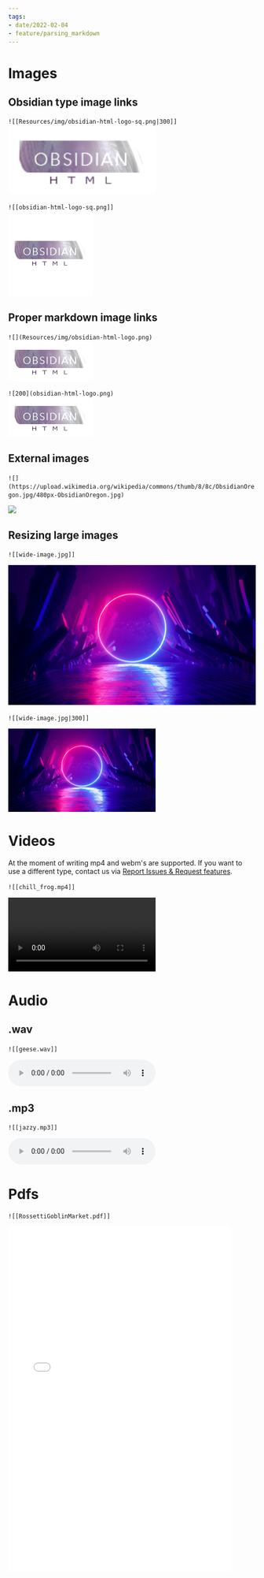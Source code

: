 ```yaml
---
tags:
- date/2022-02-04
- feature/parsing_markdown
---
```

   
# Images   
## Obsidian type image links    
`![[Resources/img/obsidian-html-logo-sq.png|300]]`   
<img src="../Resources/img/obsidian-html-logo.png"  width="300">   
   
`![[obsidian-html-logo-sq.png]]`   
![](../Resources/img/obsidian-html-logo-sq.png)    
## Proper markdown image links   
`![](Resources/img/obsidian-html-logo.png)`   
![](../Resources/img/obsidian-html-logo.png)   
   
`![200](obsidian-html-logo.png)`   
![200](../Resources/img/obsidian-html-logo.png)   
   
## External images   
`![](https://upload.wikimedia.org/wikipedia/commons/thumb/8/8c/ObsidianOregon.jpg/480px-ObsidianOregon.jpg)`   
   
![](https://upload.wikimedia.org/wikipedia/commons/thumb/8/8c/ObsidianOregon.jpg/480px-ObsidianOregon.jpg)   
   
## Resizing large images   
`![[wide-image.jpg]]`   
   
![](../Resources/img/wide-image.jpg)   
   
`![[wide-image.jpg|300]]`   
   
<img src="../Resources/img/wide-image.jpg"  width="300">   
   
   
# Videos   
At the moment of writing mp4 and webm's are supported. If you want to use a different type, contact us via [Report Issues & Request features](../General%20Information/Report%20Issues%20%26%20Request%20features.md).   
   
`![[chill_frog.mp4]]`   
   
<video controls><source src="../Resources/mp4/chill_frog.mp4" type="video/mp4">Your browser does not support the video tag.</video>   
   
# Audio    
##  .wav   
 `![[geese.wav]]`   
    
 <audio controls>   
    <source src="../Resources/audio/geese.wav" type="audio/x-wav">   
  Your browser does not support the audio element.   
</audio>    
   
## .mp3   
 `![[jazzy.mp3]]`   
    
 <audio controls>   
    <source src="../Resources/audio/jazzy.mp3" type="audio/mpeg">   
  Your browser does not support the audio element.   
</audio>    
   
# Pdfs   
`![[RossettiGoblinMarket.pdf]]`   
   
<embed src="../Resources/pdfs/RossettiGoblinMarket.pdf" width="90%" height="700px">